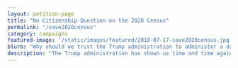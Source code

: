 ```yaml
---
layout: petition-page
title: "No Citizenship Question on the 2020 Census"
permalink: "/save2020census"
category: campaigns
featured-image: '/static/images/featured/2018-07-17-save2020census.jpg'
blurb: "Why should we trust the Trump administration to administer a database describing who is or is not a citizen and where they live?"
description: "The Trump administration has shown us time and time again that they consider being an immigrant tantamount to being a criminal. So why should we trust the Trump administration to administer a database describing who is or is not a citizen and where they live?"
---
```

<link href='https://actionnetwork.org/css/style-embed-whitelabel-v3.css' rel='stylesheet' type='text/css' /><script src='https://actionnetwork.org/widgets/v3/letter/no-citizenship-question-on-the-2020-census?format=js&source=widget&style=full'></script><div id='can-letter-area-no-citizenship-question-on-the-2020-census' style='width: 100%'><!-- this div is the target for our HTML insertion --></div>
